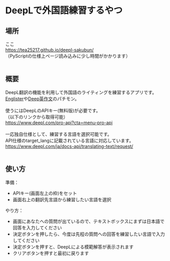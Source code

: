 # DeepLで外国語練習するやつ


## 場所
ここ<br>
https://tea25217.github.io/deepl-sakubun/<br>
（PyScriptの仕様上ページ読み込みに少し時間がかかります）<br>
<br>

## 概要
DeepL翻訳の機能を利用して外国語のライティングを練習するアプリです。<br>
[Englister](https://english.yunomy.com/)や[Deep英作文](https://deep-eisakubun.vercel.app/)のパチモン。<br>
<br>
使うにはDeepLのAPIキー(無料版)が必要です。<br>
（以下のリンクから取得可能）<br>
https://www.deepl.com/pro-api?cta=menu-pro-api<br>
<br>
一応独自仕様として、練習する言語を選択可能です。<br>
API仕様のtarget_langに記載されている言語に対応しています。<br>
https://www.deepl.com/ja/docs-api/translating-text/request/<br>
<br>

## 使い方
準備：
- APIキー(画面左上の枠)をセット
- 画面右上の翻訳先言語から練習したい言語を選択

やり方：
- 画面にあなたへの質問が出ているので、テキストボックスにまずは日本語で回答を入力してください
- 決定ボタンを押したら、今度は先程の質問への回答を練習したい言語で入力してください
- 決定ボタンを押すと、DeepLによる模範解答が表示されます
- クリアボタンを押すと最初に戻ります
